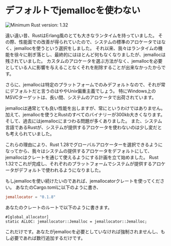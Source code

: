 <!--
# No jemalloc by default
-->
# デフォルトでjemallocを使わない

![Minimum Rust version: 1.32](https://img.shields.io/badge/Minimum%20Rust%20Version-1.32-brightgreen.svg)

<!--
Long, long ago, Rust had a large, Erlang-like runtime. We chose to use
jemalloc instead of the system allocator, because it often improved
performance over the default system one. Over time, we shed more and more of
this runtime, and eventually almost all of it was removed, but jemalloc was
not. We didn't have a way to choose a custom allocator, and so we couldn't
really remove it without causing a regression for people who do need
jemalloc.
 -->
遠い遠い昔、RustはErlang風のとても大きなランタイムを持っていました。
その際、性能面での改善が得られていたので、システムの標準のアロケータではなく、jemallocを使うという選択をしました。
それ以来、我々はランタイムの機能を徐々に削ぎ落とし、最終的にはほとんど何もなくなりましたが、jemallocは残されていました。
カスタムのアロケータを選ぶ方法がなく、jemallocを必要としている人に影響を与えることなくそれを削除することが出来なかったからです。

<!--
Also, saying that jemalloc was always the default is a bit UNIX-centric, as
it was only the default on some platforms. Notably, the MSVC target on
Windows has shipped the system allocator for a long time.
-->
さらに、jemallocは特定のプラットフォームでのみデフォルトなので、それが常にデフォルトだと言うのはややUnix偏重主義でしょう。
特にWindows上のMSVCターゲットは、長い間、システムのアロケータで出荷されています。

<!--
While jemalloc usually has great performance, that's not always the case.
Additionally, it adds about 300kb to every Rust binary. We've also had a host
of other issues with jemalloc in the past. It has also felt a little strange
that a systems language does not default to the system's allocator.
-->
jemallocは通常とても良い性能を出しますが、常にというわけではありません。
加えて、jemallocを使うとRustのすべてのバイナリーが300kb大きくなります。
そして、過去にはjemallocにまつわる問題が多くありました。
また、システム言語であるRustが、システムが提供するアロケータを使わないのは少し変だとも考えられていました。

<!--
For all of these reasons, once Rust 1.28 shipped a way to choose a global
allocator, we started making plans to switch the default to the system
allocator, and allow you to use jemalloc via a crate. In Rust 1.32, we've
finally finished this work, and by default, you will get the system allocator
for your programs.
-->
これらの理由により、Rust 1.28でグローバルアロケーターを選択できるようになってから、我々はシステムの提供するアロケータをデフォルトにして、jemallocはクレートを通じて使えるようにする計画を立て始めました。
Rust 1.32でこれが完成し、それぞれのプラットフォームでシステムが提供するアロケータがデフォルトで使われるようになりました。

<!--
If you'd like to continue to use jemalloc, use the jemallocator crate. In
your Cargo.toml:
-->
もしjemallocを使い続けたいのであれば、jemallocatorクレートを使ってください。
あなたのCargo.tomlに以下のように書き、

```toml
jemallocator = "0.1.8"
```

<!--
And in your crate root:
-->
あなたのクレートのルートで以下のように書きます。

```rust,ignore
#[global_allocator]
static ALLOC: jemallocator::Jemalloc = jemallocator::Jemalloc;
```

<!--
That's it! If you don't need jemalloc, it's not forced upon you, and if you
do need it, it's a few lines of code away.
-->
これだけです。あなたがjemallocを必要としていなければ強制されませんし、もし必要であれば数行追加するだけです。
